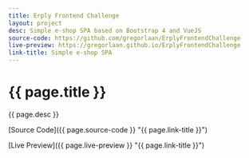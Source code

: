 ```yaml
---
title: Erply Frontend Challenge
layout: project
desc: Simple e-shop SPA based on Bootstrap 4 and VueJS
source-code: https://github.com/gregorlaan/ErplyFrontendChallenge
live-preview: https://gregorlaan.github.io/ErplyFrontendChallenge
link-title: Simple e-shop SPA
---
```


# {{ page.title }}

{{ page.desc }}

[Source Code]({{ page.source-code }} "{{ page.link-title }}")

[Live Preview]({{ page.live-preview }} "{{ page.link-title }}")